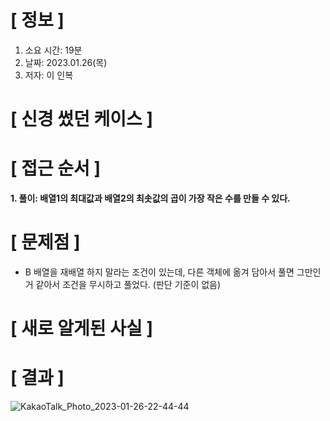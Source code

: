 # **[ 정보 ]**
1. 소요 시간: 19분
2. 날짜: 2023.01.26(목)
3. 저자: 이 인복

# **[ 신경 썼던 케이스 ]**

# **[ 접근 순서 ]**
**1. 풀이: 배열1의 최대값과 배열2의 최솟값의 곱이 가장 작은 수를 만들 수 있다.**

# **[ 문제점 ]**
- B 배열을 재배열 하지 말라는 조건이 있는데, 다른 객체에 옮겨 담아서 풀면 그만인거 같아서
  조건을 무시하고 풀었다. (판단 기준이 없음)

# **[ 새로 알게된 사실 ]**

# **[ 결과 ]**
![KakaoTalk_Photo_2023-01-26-22-44-44](https://user-images.githubusercontent.com/59809278/214850877-3f23f160-dc64-442f-a561-3ceb0339b799.png)
